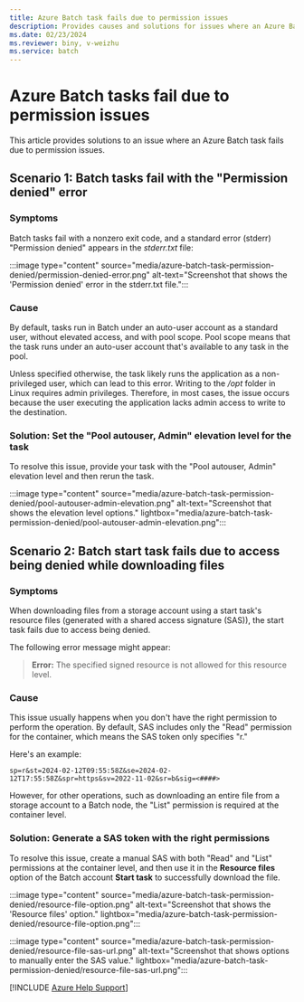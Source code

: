 ```yaml
---
title: Azure Batch task fails due to permission issues
description: Provides causes and solutions for issues where an Azure Batch task fails due to permission issues.
ms.date: 02/23/2024
ms.reviewer: biny, v-weizhu
ms.service: batch
---
```

# Azure Batch tasks fail due to permission issues 

This article provides solutions to an issue where an Azure Batch task fails due to permission issues.

## Scenario 1: Batch tasks fail with the "Permission denied" error

### Symptoms

Batch tasks fail with a nonzero exit code, and a standard error (stderr) "Permission denied" appears in the *stderr.txt* file:

:::image type="content" source="media/azure-batch-task-permission-denied/permission-denied-error.png" alt-text="Screenshot that shows the 'Permission denied' error in the stderr.txt file.":::

### Cause

By default, tasks run in Batch under an auto-user account as a standard user, without elevated access, and with pool scope. Pool scope means that the task runs under an auto-user account that's available to any task in the pool.

Unless specified otherwise, the task likely runs the application as a non-privileged user, which can lead to this error. Writing to the */opt* folder in Linux requires admin privileges. Therefore, in most cases, the issue occurs because the user executing the application lacks admin access to write to the destination.

### Solution: Set the "Pool autouser, Admin" elevation level for the task

To resolve this issue, provide your task with the "Pool autouser, Admin" elevation level and then rerun the task.

:::image type="content" source="media/azure-batch-task-permission-denied/pool-autouser-admin-elevation.png" alt-text="Screenshot that shows the elevation level options." lightbox="media/azure-batch-task-permission-denied/pool-autouser-admin-elevation.png":::

## Scenario 2: Batch start task fails due to access being denied while downloading files

### Symptoms

When downloading files from a storage account using a start task's resource files (generated with a shared access signature (SAS)), the start task fails due to access being denied.

The following error message might appear:

> **Error:** The specified signed resource is not allowed for this resource level.

### Cause

This issue usually happens when you don't have the right permission to perform the operation. By default, SAS includes only the "Read" permission for the container, which means the SAS token only specifies "r."

Here's an example:

`sp=r&st=2024-02-12T09:55:58Z&se=2024-02-12T17:55:58Z&spr=https&sv=2022-11-02&sr=b&sig=<####>`

However, for other operations, such as downloading an entire file from a storage account to a Batch node, the "List" permission is required at the container level.

### Solution: Generate a SAS token with the right permissions

To resolve this issue, create a manual SAS with both "Read" and "List" permissions at the container level, and then use it in the **Resource files** option of the Batch account **Start task** to successfully download the file.

:::image type="content" source="media/azure-batch-task-permission-denied/resource-file-option.png" alt-text="Screenshot that shows the 'Resource files' option." lightbox="media/azure-batch-task-permission-denied/resource-file-option.png":::

:::image type="content" source="media/azure-batch-task-permission-denied/resource-file-sas-url.png" alt-text="Screenshot that shows options to manually enter the SAS value." lightbox="media/azure-batch-task-permission-denied/resource-file-sas-url.png":::

[!INCLUDE [Azure Help Support](../../../includes/azure-help-support.md)]
